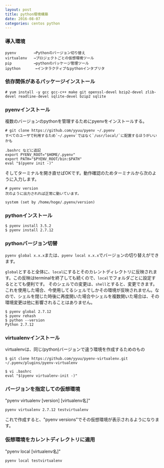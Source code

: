 ```yaml
---
layout: post
title: python環境構築
date: 2016-08-07
categories: centos python
---
```


### 導入環境

```
pyenv        →Pythonのバージョン切り替え
virtualenv   →プロジェクトごとの仮想環境ツール
pip          →pythonのパッケージ管理ツール
ipython　　　　→インタラクティブなpythonインタプリタ
```

### 依存関係があるパッケージインストール

```
# yum install -y gcc gcc-c++ make git openssl-devel bzip2-devel zlib-devel readline-devel sqlite-devel bzip2 sqlite

```

### pyenvインストール

複数のバージョンのpythonを管理するためにpyenvをインストールする。

```
# git clone https://github.com/yyuu/pyenv ~/.pyenv
すべてのユーザで利用するため`~/.pyenv`ではなく`/usr/local/`に配置するほうがいいかも

.bashrc などに追記
export PYENV_ROOT="$HOME/.pyenv"
export PATH="$PYENV_ROOT/bin:$PATH"
eval "$(pyenv init -)"
```

そしてターミナルを開き直せばOKです。動作確認のためターミナルから次のように入力します。

```
# pyenv version
次のように出力されれば正常に動いています。

system (set by /home/hoge/.pyenv/version)
```

### pythonインストール

```
$ pyenv install 3.5.2
$ pyenv install 2.7.12
```

### pythonバージョン切替

`pyenv global x.x.x`または、`pyenv local x.x.x`でバージョンの切り替えができます。

`global`とすると全体に、`local`にするとそのカレントディレクトリに反映されます。この反映はterminalを終了しても続くので、`local`でフォルダごとに設定するととても便利です。
そのシェルでの変更は、`shell`とすると、変更できます。これを使用した場合、今使用してるシェルでしかその環境が反映されません。なので、シェルを閉じた時後に再度開いた場合やシェルを複数開いた場合は、その環境変更は他に影響されることはありません。

```
$ pyenv global 2.7.12
$ pyenv rehash
$ python --version
Python 2.7.12
```

### virtualenvインストール

virtualenvは、同じ(python)バージョンで違う環境を作成するためのもの

```
$ git clone https://github.com/yyuu/pyenv-virtualenv.git ~/.pyenv/plugins/pyenv-virtualenv

$ vi .bashrc
eval "$(pyenv virtualenv-init -)"
```

### バージョンを指定しての仮想環境

"pyenv virtualenv [version] [virtualenv名]"

```
pyenv virtualenv 2.7.12 testvirtualenv
```

これで作成すると、"pyenv versions"でその仮想環境が表示されるようになります。

### 仮想環境をカレントディレクトリに適用

"pyenv local [virtualenv名]"

```
pyenv local testvirtualenv
```



